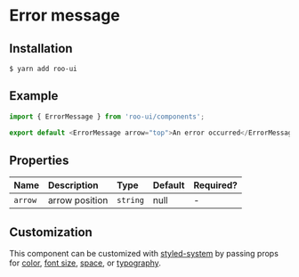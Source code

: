 # Error message

<!-- STORY -->

## Installation

```shell
$ yarn add roo-ui
```

## Example

```js
import { ErrorMessage } from 'roo-ui/components';

export default <ErrorMessage arrow="top">An error occurred</ErrorMessage>;
```

## Properties

| Name    | Description    | Type     | Default | Required? |
| :------ | :------------- | :------- | :------ | :-------- |
| `arrow` | arrow position | `string` | null    | -         |

## Customization

This component can be customized with [styled-system](https://jxnblk.com/styled-system) by passing props for [color](http://jxnblk.com/styled-system/table#core), [font size](http://jxnblk.com/styled-system/table#core), [space](https://jxnblk.com/styled-system#space-theming), or [typography](http://jxnblk.com/styled-system/table#typography).
